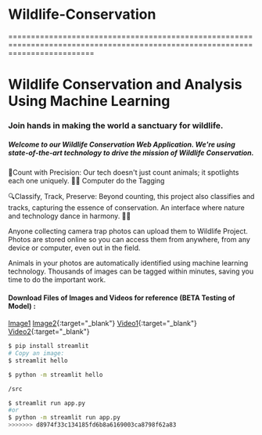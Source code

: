 

# Wildlife-Conservation
===============================================================================================================================
# Wildlife Conservation and Analysis Using Machine Learning
### Join hands in making the world a sanctuary for wildlife.
##### Welcome to our Wildlife Conservation Web Application. We're using state-of-the-art technology to drive the mission of Wildlife Conservation.

🌿Count with Precision: Our tech doesn't just count animals; it spotlights each one uniquely. 🐾✨ Computer do the Tagging

🔍Classify, Track, Preserve: Beyond counting, this project also classifies and tracks, capturing the essence of conservation. An interface where nature and technology dance in harmony. 🌿🤖

Anyone collecting camera trap photos can upload them to Wildlife Project. Photos are stored online so you can access them from anywhere, from any device or computer, even out in the field.

Animals in your photos are automatically identified using machine learning technology. Thousands of images can be tagged within minutes, saving you time to do the important work.

#### Download Files of Images and Videos for reference (BETA Testing of Model)  :
<a href="https://raw.githubusercontent.com/gauravsuryvanshi06/Wildlife-Conservation/main/OnlyTestingImage.png" target="_blank">Image1</a>
[Image2](https://cdn.mos.cms.futurecdn.net/HjFE8NKWuCmgfHCcndJ3rK-1200-80.jpg){:target="_blank"}
[Video1](https://github.com/gauravsuryvanshi06/Wildlife-Conservation/raw/main/data/51.mp4){:target="_blank"}
[Video2](https://github.com/gauravsuryvanshi06/Wildlife-Conservation/raw/main/data/1D.mp4){:target="_blank"}

```bash
$ pip install streamlit
# Copy an image:
$ streamlit hello

$ python -m streamlit hello

/src

$ streamlit run app.py
#or
$ python -m streamlit run app.py
>>>>>>> d8974f33c134185fd6b8a6169003ca8798f62a83

